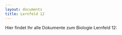 ```yaml
---
layout: documents
title: Lernfeld 12
---
```


Hier findet Ihr alle Dokumente zum Biologie Lernfeld 12:

